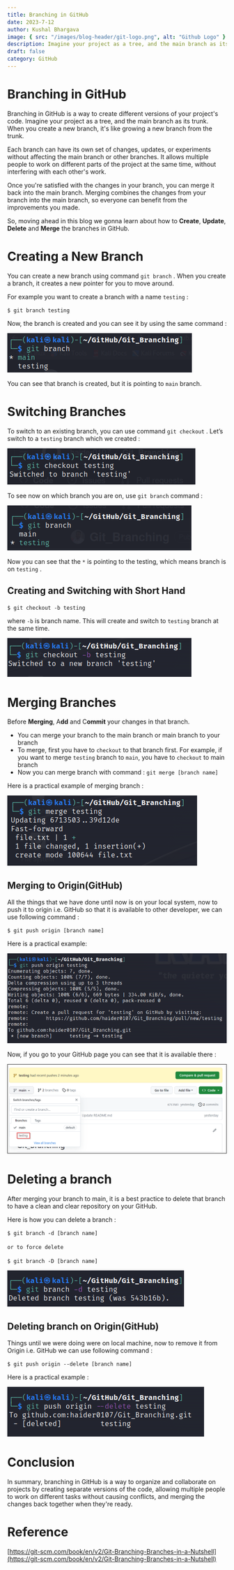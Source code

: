 ```yaml
---
title: Branching in GitHub
date: 2023-7-12
author: Kushal Bhargava
image: { src: "/images/blog-header/git-logo.png", alt: "Github Logo" }
description: Imagine your project as a tree, and the main branch as its trunk. When you create a new branch, it's like growing a new branch from the trunk.
draft: false
category: GitHub
---
```


# Branching in GitHub

Branching in GitHub is a way to create different versions of your project's code. Imagine your project as a tree, and the main branch as its trunk. When you create a new branch, it's like growing a new branch from the trunk.

Each branch can have its own set of changes, updates, or experiments without affecting the main branch or other branches. It allows multiple people to work on different parts of the project at the same time, without interfering with each other's work.

Once you're satisfied with the changes in your branch, you can merge it back into the main branch. Merging combines the changes from your branch into the main branch, so everyone can benefit from the improvements you made.

So, moving ahead in this blog we gonna learn about how to **Create**, **Update**, **Delete** and **Merge** the branches in GitHub.

# Creating a New Branch

You can create a new branch using command `git branch` . When you create a branch, it creates a new pointer for you to move around.

For example you want to create a branch with a name `testing` :

```
$ git branch testing
```

Now, the branch is created and you can see it by using the same command :

![Untitled](../blog-images/git1/Untitled.png)

You can see that branch is created, but it is pointing to `main` branch.

# Switching Branches

To switch to an existing branch, you can use command `git checkout` . Let’s switch to a `testing` branch which we created :

![Untitled](../blog-images/git1/Untitled%201.png)

To see now on which branch you are on, use `git branch` command :

![Untitled](../blog-images/git1/Untitled%202.png)

Now you can see that the `*` is pointing to the testing, which means branch is on `testing` .

## Creating and Switching with Short Hand

```
$ git checkout -b testing
```

where `-b` is branch name. This will create and switch to `testing` branch at the same time.

![Untitled](../blog-images/git1/Untitled%203.png)

# Merging Branches

 Before **Merging**, A**dd** and C**ommit** your changes in that branch.

- You can merge your branch to the main branch or main branch to your branch
- To merge, first you have to `checkout` to that branch first. For example, if you want to merge `testing` branch to `main`, you have to `checkout` to main branch
- Now you can merge branch with command : `git merge [branch name]`

Here is a practical example of merging branch :

![Untitled](../blog-images/git1/Untitled%204.png)

## Merging to Origin(GitHub)

All the things that we have done until now is on your local system, now to push it to origin i.e. GitHub so that it is available to other developer, we can use following command :

```
$ git push origin [branch name]
```

Here is a practical example:

![Untitled](../blog-images/git1/Untitled%205.png)

Now, if you go to your GitHub page you can see that it is available there : 

![Untitled](../blog-images/git1/Untitled%206.png)

# Deleting a branch

After merging your branch to main, it is a best practice to delete that branch to have a clean and clear repository on your GitHub.

Here is how you can delete a branch :

```
$ git branch -d [branch name]

or to force delete 

$ git branch -D [branch name]
```

![Untitled](../blog-images/git1/Untitled%207.png)

## Deleting branch on Origin(GitHub)

Things until we were doing were on local machine, now to remove it from Origin i.e. GitHub we can use following command :

```
$ git push origin --delete [branch name]
```

Here is a practical example :

![Untitled](../blog-images/git1/Untitled%208.png)

# Conclusion

In summary, branching in GitHub is a way to organize and collaborate on projects by creating separate versions of the code, allowing multiple people to work on different tasks without causing conflicts, and merging the changes back together when they're ready.

# Reference

[https://git-scm.com/book/en/v2/Git-Branching-Branches-in-a-Nutshell](https://git-scm.com/book/en/v2/Git-Branching-Branches-in-a-Nutshell)